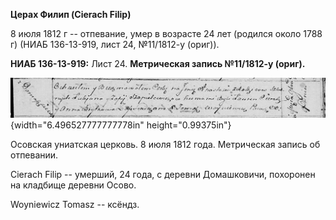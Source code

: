 **Церах Филип (Cierach Filip)**

8 июля 1812 г -- отпевание, умер в возрасте 24 лет (родился около 1788
г) (НИАБ 136-13-919, лист 24, №11/1812-у (ориг)).

**НИАБ 136-13-919:** Лист 24. **Метрическая запись №11/1812-у (ориг).**

![](./media/bad0a49ad9e00db9571c34c81f5240aadad2c448.png){width="6.496527777777778in"
height="0.99375in"}

Осовская униатская церковь. 8 июля 1812 года. Метрическая запись об
отпевании.

Cierach Filip -- умерший, 24 года, с деревни Домашковичи, похоронен на
кладбище деревни Осово.

Woyniewicz Tomasz -- ксёндз.
